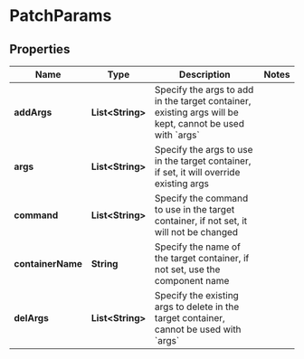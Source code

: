 

# PatchParams


## Properties

| Name | Type | Description | Notes |
|------------ | ------------- | ------------- | -------------|
|**addArgs** | **List&lt;String&gt;** | Specify the args to add in the target container, existing args will be kept, cannot be used with &#x60;args&#x60; |  |
|**args** | **List&lt;String&gt;** | Specify the args to use in the target container, if set, it will override existing args |  |
|**command** | **List&lt;String&gt;** | Specify the command to use in the target container, if not set, it will not be changed |  |
|**containerName** | **String** | Specify the name of the target container, if not set, use the component name |  |
|**delArgs** | **List&lt;String&gt;** | Specify the existing args to delete in the target container, cannot be used with &#x60;args&#x60; |  |



